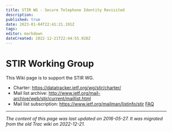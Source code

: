 ```yaml
---
title: STIR WG - Secure Telephone Identity Revisited
description: 
published: true
date: 2023-01-04T22:41:21.191Z
tags: 
editor: markdown
dateCreated: 2022-12-21T22:44:55.928Z
---
```


# STIR Working Group 
This Wiki page is to support the STIR WG.

- Charter: https://datatracker.ietf.org/wg/stir/charter/
- Mail list archive: http://www.ietf.org/mail-archive/web/stir/current/maillist.html
- Mail list subscription: https://www.ietf.org/mailman/listinfo/stir
[FAQ](/group/stir/FAQ)
&nbsp;
&nbsp;
&nbsp;

---

*The content of this page was last updated on 2016-05-27. It was migrated from the old Trac wiki on 2022-12-21.*